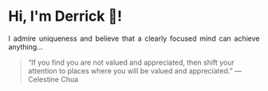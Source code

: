 # Hi, I'm Derrick 👋!
<p align="justify">I admire uniqueness and believe that a clearly focused mind can achieve anything...</p> 
<!-- #quote-start -->
<blockquote>&ldquo;If you find you are not valued and appreciated, then shift your attention to places where you will be valued and appreciated.&rdquo; &mdash; <footer>Celestine Chua</footer></blockquote>
<!-- #quote-end -->
